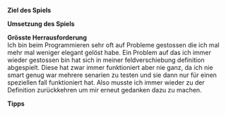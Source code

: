 **Ziel des Spiels**

**Umsetzung des Spiels**

**Grösste Herrausforderung**  
Ich bin beim Programmieren sehr oft auf Probleme gestossen die ich mal mehr mal weniger elegant gelöst habe. Ein Problem auf das ich immer wieder gestossen bin hat sich in meiner feldverschiebung definition abgespielt. Diese hat zwar immer funktioniert aber nie ganz, da ich nie smart genug war mehrere senarien zu testen und sie dann nur für einen speziellen fall funktioniert hat. Also musste ich immer wieder zu der Definition zurückkehren um mir erneut gedanken dazu zu machen. 

**Tipps**

